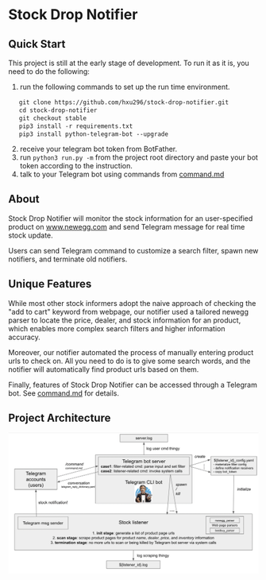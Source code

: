 # Stock Drop Notifier

## Quick Start
This project is still at the early stage of development. To run it as it is, you need to do the following:
1. run the following commands to set up the run time environment. 
 ```
    git clone https://github.com/hxu296/stock-drop-notifier.git
    cd stock-drop-notifier
    git checkout stable
    pip3 install -r requirements.txt
    pip3 install python-telegram-bot --upgrade
```
2. receive your telegram bot token from BotFather.
3. run `python3 run.py -m` from the project root directory and paste your bot token according to the instruction.
4. talk to your Telegram bot using commands from [command.md](command.md)

## About

Stock Drop Notifier will monitor the stock information for an user-specified product on www.newegg.com and send Telegram message for real time stock update. 

Users can send Telegram command to customize a search filter, spawn new notifiers, and terminate old notifiers.

## Unique Features

While most other stock informers adopt the naive approach of checking the "add to cart" keyword from webpage, our notifier used a tailored newegg parser to locate the price, dealer, and stock information for an product, which enables more complex search filters and higher information accuracy. 

Moreover, our notifier automated the process of manually entering product urls to check on. All you need to do is to give some search words, and the notifier will automatically find product urls based on them.


Finally, features of Stock Drop Notifier can be accessed through a Telegram bot. See [command.md](command.md) for details. 


## Project Architecture
![architecture](./assets/architecture.png)



